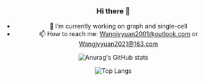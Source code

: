 <div align="center">
  
### Hi there 👋
- 🔭 I’m currently working on graph and single-cell
- 📫 How to reach me: [Wangjvyuan2001@outlook.com](mailto:Wangjvyuan2001@outlook.com) or [Wangjvyuan2021@163.com](mailto:Wangjvyuan2021@163.com)

![Anurag's GitHub stats](https://github-readme-stats.vercel.app/api?username=EternityJune25&hide=stars,prs&show_icons=true&theme=radical&include_all_commits=true&show_owner=true&rank_icon=github&count_private=true)

![Top Langs](https://github-readme-stats.vercel.app/api/top-langs/?username=anuraghazra&layout=compact&theme=radical)

</div>
